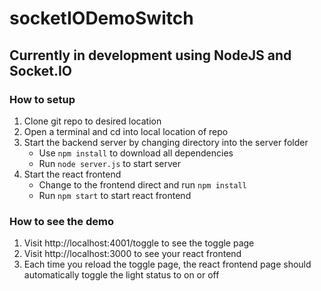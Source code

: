 # socketIODemoSwitch
## Currently in development using NodeJS and Socket.IO

### How to setup
1. Clone git repo to desired location
2. Open a terminal and cd into local location of repo 
3. Start the backend server by changing directory into the server folder
    - Use `npm install` to download all dependencies
    - Run `node server.js` to start server
4. Start the react frontend
    - Change to the frontend direct and run `npm install`
    - Run `npm start` to start react frontend

### How to see the demo
1. Visit http://localhost:4001/toggle to see the toggle page
2. Visit http://localhost:3000 to see your react frontend
3. Each time you reload the toggle page, the react frontend page should automatically toggle the light status to on or off

